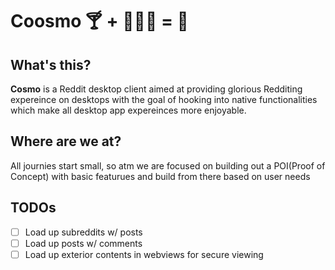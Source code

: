 # Coosmo 🍸 + 👩🏼‍🚀 = 🎉

## What's this?

**Cosmo** is a Reddit desktop client aimed at providing glorious Redditing expereince on desktops with the goal of hooking into native functionalities which make all desktop app expereinces more enjoyable.

## Where are we at?

All journies start small, so atm we are focused on building out a POI(Proof of Concept) with basic featurues and build from there based on user needs

## TODOs

- [ ] Load up subreddits w/ posts
- [ ] Load up posts w/ comments
- [ ] Load up exterior contents in webviews for secure viewing
